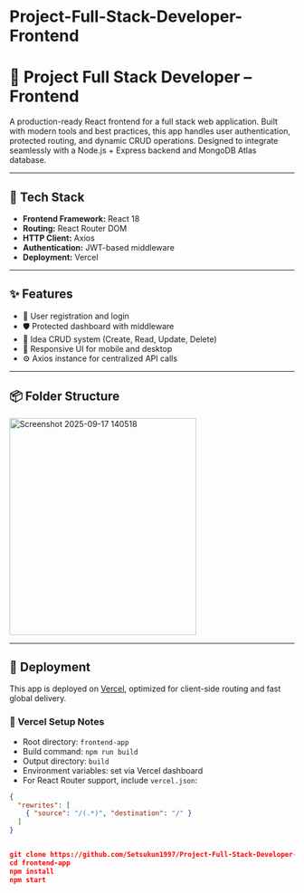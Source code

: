 # Project-Full-Stack-Developer-Frontend
# 🚀 Project Full Stack Developer – Frontend

A production-ready React frontend for a full stack web application. Built with modern tools and best practices, this app handles user authentication, protected routing, and dynamic CRUD operations. Designed to integrate seamlessly with a Node.js + Express backend and MongoDB Atlas database.

---

## 🧰 Tech Stack

- **Frontend Framework:** React 18
- **Routing:** React Router DOM
- **HTTP Client:** Axios
- **Authentication:** JWT-based middleware
- **Deployment:** Vercel

---

## ✨ Features

- 🔐 User registration and login
- 🛡️ Protected dashboard with middleware
- 🧠 Idea CRUD system (Create, Read, Update, Delete)
- 📱 Responsive UI for mobile and desktop
- ⚙️ Axios instance for centralized API calls

---

## 📦 Folder Structure

<img width="330" height="384" alt="Screenshot 2025-09-17 140518" src="https://github.com/user-attachments/assets/32ef32b7-cc85-4828-94b6-140d95a290a2" />


---

## 🚀 Deployment

This app is deployed on [Vercel](https://vercel.com), optimized for client-side routing and fast global delivery.

### 🔧 Vercel Setup Notes

- Root directory: `frontend-app`
- Build command: `npm run build`
- Output directory: `build`
- Environment variables: set via Vercel dashboard
- For React Router support, include `vercel.json`:

```json
{
  "rewrites": [
    { "source": "/(.*)", "destination": "/" }
  ]
}


git clone https://github.com/Setsukun1997/Project-Full-Stack-Developer-Frontend.git
cd frontend-app
npm install
npm start
